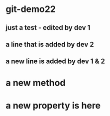 # git-demo22
## just a test - edited by dev 1
## a line that is added by dev 2
## a new line is added by dev 1 & 2


# a new method


# a new property is here
